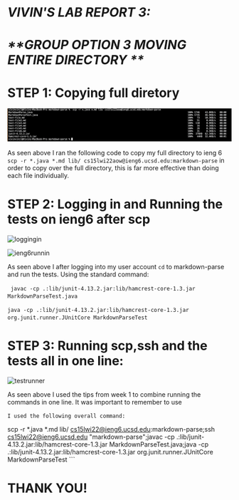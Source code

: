 
# _**VIVIN'S LAB REPORT 3:**_

# _**GROUP OPTION 3 MOVING ENTIRE DIRECTORY **_

# STEP 1: Copying full diretory
![full directory](scpdirectory.png) 

As seen above I ran the following code to copy my full directory to ieng 6
``` scp -r *.java *.md lib/ cs15lwi22aow@ieng6.ucsd.edu:markdown-parse``` in order to copy over the full directory, this is far more effective than doing each file individually. 

# STEP 2: Logging in and Running the tests on ieng6 after scp 
![loggingin](loggingin.png)

![ieng6runnin](testrunningonieng6.png)

As seen above I after logging into my user account ```cd``` to markdown-parse and run the tests. Using the standard command: 

``` javac -cp .:lib/junit-4.13.2.jar:lib/hamcrest-core-1.3.jar MarkdownParseTest.java```

```java -cp .:lib/junit-4.13.2.jar:lib/hamcrest-core-1.3.jar org.junit.runner.JUnitCore MarkdownParseTest```


# STEP 3: Running scp,ssh and the tests all in one line:

![testrunner](singleline.png)

As seen above I used the tips from week 1 to combine running the commands in one line. It was important to remember to use 
``` ssh cs15lwi22@ieng6.ucsd.edu "markdown-parse" to move into the markdown parse directory before running compiling and running the test file. 
I used the following overall command:

``` 
scp -r *.java *.md lib/ cs15lwi22@ieng6.ucsd.edu:markdown-parse;ssh cs15lwi22@ieng6.ucsd.edu "markdown-parse";javac -cp .:lib/junit-4.13.2.jar:lib/hamcrest-core-1.3.jar MarkdownParseTest.java;java -cp .:lib/junit-4.13.2.jar:lib/hamcrest-core-1.3.jar org.junit.runner.JUnitCore MarkdownParseTest ```

# THANK YOU!











